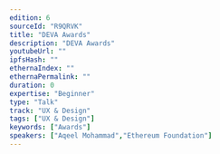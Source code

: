 ```yaml
---
edition: 6
sourceId: "R9QRVK"
title: "DEVA Awards"
description: "DEVA Awards"
youtubeUrl: ""
ipfsHash: ""
ethernaIndex: ""
ethernaPermalink: ""
duration: 0
expertise: "Beginner"
type: "Talk"
track: "UX & Design"
tags: ["UX & Design"]
keywords: ["Awards"]
speakers: ["Aqeel Mohammad","Ethereum Foundation"]
---
```

